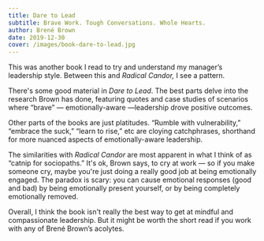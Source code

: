 ```yaml
---
title: Dare to Lead
subtitle: Brave Work. Tough Conversations. Whole Hearts.
author: Brené Brown
date: 2019-12-30
cover: /images/book-dare-to-lead.jpg
---
```


This was another book I read to try and understand my manager’s leadership style. Between this and _Radical Candor,_ I see a pattern.

There's some good material in _Dare to Lead_. The best parts delve into the research Brown has done, featuring quotes and case studies of scenarios where “brave” — emotionally-aware —leadership drove positive outcomes.

Other parts of the books are just platitudes. “Rumble with vulnerability,” “embrace the suck,” “learn to rise,” etc are cloying catchphrases, shorthand for more nuanced aspects of emotionally-aware leadership.

The similarities with _Radical Candor_ are most apparent in what I think of as “catnip for sociopaths.” It's ok, Brown says, to cry at work — so if you make someone cry, maybe you're just doing a really good job at being emotionally engaged. The paradox is scary: you can cause emotional responses (good and bad) by being emotionally present yourself, or by being completely emotionally removed.

Overall, I think the book isn't really the best way to get at mindful and compassionate leadership. But it might be worth the short read if you work with any of Brené Brown’s acolytes.